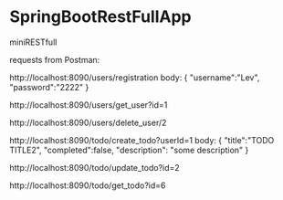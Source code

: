 # SpringBootRestFullApp
miniRESTfull

requests from Postman:

http://localhost:8090/users/registration
body: 
{
    "username":"Lev",
    "password":"2222"
}

http://localhost:8090/users/get_user?id=1

http://localhost:8090/users/delete_user/2

http://localhost:8090/todo/create_todo?userId=1
body:
{
    "title":"TODO TITLE2",
    "completed":false,
    "description": "some description"
}

http://localhost:8090/todo/update_todo?id=2

http://localhost:8090/todo/get_todo?id=6
